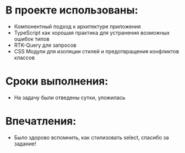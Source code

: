 # В проекте использованы:

- Компонентный подход к архитектуре приложения
- TypeScript как хорошая практика для устранения возможных ошибок типов
- RTK-Query для запросов
- CSS Модули для изоляции стилей и предотвращения конфликтов классов

# Сроки выполнения:

- На задачу были отведены сутки, уложилась

# Впечатления:

- Было здорово вспомнить, как стилизовать select, спасибо за задание!
